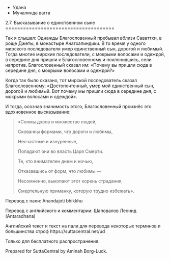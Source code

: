 









* Удана
* Мучалинда вагга


2\.7\. Высказывание о единственном сыне
\=\=\=\=\=\=\=\=\=\=\=\=\=\=\=\=\=\=\=\=\=\=\=\=\=\=\=\=\=\=\=\=\=\=\=\=\=



Так я слышал: Однажды Благословенный пребывал вблизи Саваттхи, в роще Джеты, в монастыре Анатхапиндики\. В то время у одного мирского последователя умер единственный сын, дорогой и любимый\. Тогда многие мирские последователи, с мокрыми волосами и одеждой, в середине дня пришли к Благословенному и поклонившись, сели напротив\. Благословенный сказал им: «Почему вы пришли сюда в середине дня, с мокрыми волосами и одеждой?»


Когда так было сказано, тот мирской последователь сказал Благословенному: «Достопочтенный, умер мой единственный сын, дорогой и любимый\. Вот почему мы пришли сюда в середине дня, с мокрыми волосами и одеждой»\.


И тогда, осознав значимость этого, Благословенный произнёс это вдохновенное высказывание:



> «Сонмы дэвов и множество людей,  
> 
> Скованны формами, что дороги и любимы,  
> 
> Несчастные и изнуренные,  
> 
> Попадают они во власть Царя Смерти\.
> 
> 
> Те, кто внимателен днем и ночью,  
> 
> Отказавшись от форм, что любимы —  
> 
> Несомненно, выкопают этот корень страдания,  
> 
> Смертельную приманку, которую трудно избежать»\.



Перевод с пали: Anandajoti bhikkhu


Перевод с английского и комментарии: Шаповалов Леонид \(Antaradhana\)


Английский текст и текст на пали для перевода некоторых терминов и большинства строф https://suttacentral\.net/ud


  

Только для бесплатного распространения\.


  

Prepared for SuttaCentral by Aminah Borg\-Luck\.






